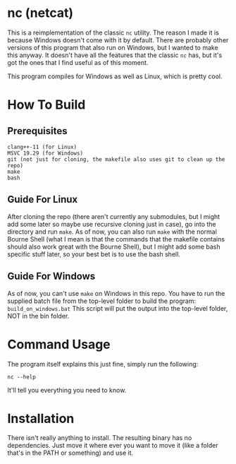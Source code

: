 # nc (netcat)

This is a reimplementation of the classic ```nc``` utility. The reason I made it is because Windows doesn't come with it by default. There are probably other versions of this program that also run on Windows, but I wanted to make this anyway.
It doesn't have all the features that the classic ```nc``` has, but it's got the ones that I find useful as of this moment.

This program compiles for Windows as well as Linux, which is pretty cool.

# How To Build

## Prerequisites

```
clang++-11 (for Linux)
MSVC 19.29 (for Windows)
git (not just for cloning, the makefile also uses git to clean up the repo)
make
bash
```

## Guide For Linux

After cloning the repo (there aren't currently any submodules, but I might add some later so maybe use recursive cloning just in case), go into the directory and run ```make```. As of now, you can also run ```make``` with the normal Bourne Shell (what I mean is that the commands that the makefile contains should also work great with the Bourne Shell), but I might add some bash specific stuff later, so your best bet is to use the bash shell.

## Guide For Windows

As of now, you can't use ```make``` on Windows in this repo. You have to run the supplied batch file from the top-level folder to build the program: ```build_on_windows.bat```
This script will put the output into the top-level folder, NOT in the bin folder.

# Command Usage

The program itself explains this just fine, simply run the following:
```
nc --help
```
It'll tell you everything you need to know.

# Installation

There isn't really anything to install. The resulting binary has no dependencies. Just move it where ever you want to move it (like a folder that's in the PATH or something) and use it.
